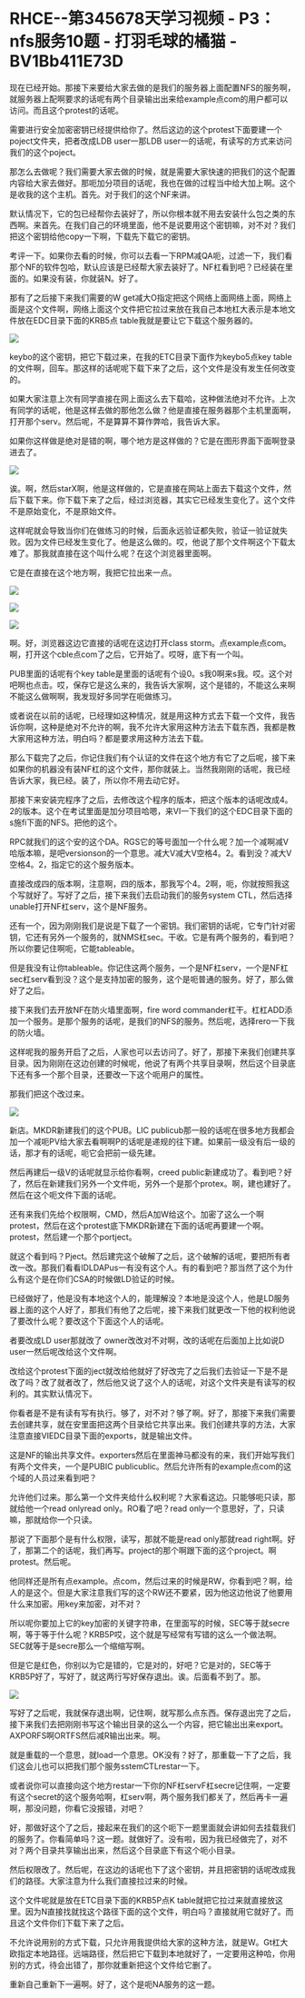 # RHCE--第345678天学习视频 - P3：nfs服务10题 - 打羽毛球的橘猫 - BV1Bb411E73D

现在已经开始。那接下来要给大家去做的是我们的服务器上面配置NFS的服务啊，就服务器上配啊要求的话呢有两个目录输出出来给example点com的用户都可以访问。而且这个protest的话呢。

需要进行安全加密密钥已经提供给你了。然后这边的这个protest下面要建一个poject文件夹，把者改成LDB user一那LDB user一的话呢，有读写的方式来访问我们的这个poject。

那怎么去做呢？我们需要大家去做的时候，就是需要大家快速的把我们的这个配置内容给大家去做好。那呃加分项目的话呢，我也在做的过程当中给大加上啊。这个是收我的这个主机。首先。对于我们的这个NF来讲。

默认情况下，它的包已经帮你去装好了，所以你根本就不用去安装什么包之类的东西啊。来首先。在我们自己的环境里面，他不是说要用这个密钥嘛，对不对？我们把这个密钥给他copy一下啊，下载先下载它的密钥。

考评一下。如果你去看的时候，你可以去看一下RPM减QA呃，过滤一下，我们看那个NF的软件包哈，默认应该是已经帮大家去装好了。NF杠看到吧？已经装在里面的。如果没有装，你就装N。好了。

那有了之后接下来我们需要的W get减大O指定把这个网络上面网络上面，网络上面是这个文件啊，网络上面这个文件把它拉过来放在我自己本地杠大表示是本地文件放在EDC目录下面的KRB5点 table我就是要让它下载这个服务器的。



![](img/09eaf36b3afb965dab98f1e84f72e854_1.png)

keybo的这个密钥，把它下载过来，在我的ETC目录下面作为keybo5点key table的文件啊，回车。那这样的话呢呢下载下来了之后，这个文件是没有发生任何改变的。

如果大家注意上次有同学直接在网上面这么去下载哈，这种做法绝对不允许。上次有同学的话呢，他是这样去做的那他怎么做？他是直接在服务器那个主机里面啊，打开那个serv。然后呢，不是算算不算作弊哈，我告诉大家。

如果你这样做是绝对是错的啊，哪个地方是这样做的？它是在图形界面下面啊登录进去了。

![](img/09eaf36b3afb965dab98f1e84f72e854_3.png)

诶。啊，然后starX啊，他是这样做的，它是直接在网站上面去下载这个文件，然后下载下来。你下载下来了之后，经过浏览器，其实它已经发生变化了。这个文件不是原始变化，不是原始文件。

这样呢就会导致当你们在做练习的时候，后面永远验证都失败，验证一验证就失败。因为文件已经发生变化了。他是这么做的。哎，他说了那个文件啊这个下载太难了。那我就直接在这个叫什么呢？在这个浏览器里面啊。

它是在直接在这个地方啊，我把它拉出来一点。

![](img/09eaf36b3afb965dab98f1e84f72e854_5.png)

![](img/09eaf36b3afb965dab98f1e84f72e854_6.png)

![](img/09eaf36b3afb965dab98f1e84f72e854_7.png)

啊。好，浏览器这边它直接的话呢在这边打开class storm。点example点com。啊，打开这个cble点com了之后，它开始了。哎呀，底下有一个叫。

PUB里面的话呢有个key table是里面的话呢有个设0。s我0啊来s我。哎。这个对吧啊也点击。哎，保存它是这么来的，我告诉大家啊，这个是错的，不能这么来啊不能这么做啊啊，我发现好多同学在呃做练习。

或者说在以前的话呢，已经理如这种情况，就是用这种方式去下载一个文件，我告诉你啊，这种是绝对不允许的啊，我不允许大家用这种方法去下载东西，我都是教大家用这种方法，明白吗？都是要求用这种方法去下载。

那么下载完了之后，你记住我们有个认证的文件在这个地方有它了之后呢，接下来如果你的机器没有装NF杠的这个文件，那你就装上。当然我刚刚的话呢，我已经告诉大家，我已经。装了，所以你不用去动它好。

那接下来安装完程序了之后，去修改这个程序的版本，把这个版本的话呢改成4。2的版本。这个在考试里面是加分项目哈嗯，来VI一下我们的这个EDC目录下面的s施fi下面的NFS。把他的这个。

RPC就我们的这个安的这个DA。RGS它的等号面加一个什么呢？加一个减啊减V哈版本嘛，是吧versionson的一个意思。减大V减大V空格4。2。看到没？减大V空格4。2，指定它的这个服务版本。

直接改成四的版本啊，注意啊，四的版本，那我写个4。2啊，呃，你就按照我这个写就好了。写好了之后，接下来我们去启动我们的服务system CTL，然后选择unable打开NF杠serv，这个是NF服务。

还有一个，因为刚刚我们是说是下载了一个密钥。我们密钥的话呢，它专门针对密钥，它还有另外一个服务的，就NMS杠sec。干收。它是有两个服务的，看到吧？所以你要记住啊呃，它能tableable。

但是我没有让你tableable。你记住这两个服务，一个是NF杠serv，一个是NF杠sec杠serv看到没？这个是支持加密的服务，这个是呃普通的服务。好了，那么做好了之后。

接下来我们去开放NF在防火墙里面啊，fire word commander杠干。杠杠ADD添加一个服务。是那个服务的话呢，是我们的NFS的服务。然后呢，选择rero一下我的防火墙。

这样呢我的服务开启了之后，人家也可以去访问了。好了，那接下来我们创建共享目录。因为刚刚在这边创建的时候呢，他说了有两个共享目录啊，然后这个目录底下还有多一个那个目录，还要改一下这个呃用户的属性。

那我们把这个改过来。

![](img/09eaf36b3afb965dab98f1e84f72e854_9.png)

新店。MKDR新建我们的这个PUB。LIC publicub那一般的话呢在很多地方我都会加一个减呃PV给大家去看啊啊P的话呢是递规的往下建。如果前一级没有后一级的话，那才有的话呢，呃它会把前一级先建。

然后再建后一级V的话呢就显示给你看啊，creed public新建成功了。看到吧？好了，然后在新建我们另外一个文件呃，另外一个是那个protex。啊，建也建好了。然后在这个呃文件下面的话呢。

还有来我们先给个权限啊，CMD，然后A加W给这个。加密了这么一个啊protest，然后在这个protest底下MKDR新建在下面的话呢再要建一个啊。protest，然后建一个那个portject。

就这个看到吗？Pject。然后建完这个破解了之后，这个破解的话呢，要把所有者改一改。那我们看看IDLDAPus一有没有这个人。有的看到吧？那当然了这个为什么有这个是在你们CSA的时候做LD验证的时候。

已经做好了，他是没有本地这个人的，能理解没？本地是没这个人，他是LD服务器上面的这个人好了，那我们有他了之后呢，接下来我们就更改一下他的权利他说了要改什么呢？要改这个下面这个人的话呢。

者要改成LD user那就改了 owner改改对不对啊，改的话呢在后面加上比如说D user一然后呢改给这个文件啊。

改给这个protest下面的ject就改给他就好了好改完了之后我们去验证一下是不是改了吗？改了就者改了，然后他又说了这个人的话呢，对这个文件夹是有读写的权利的。其实默认情况下。

你看者是不是有读有写有执行。够了，对不对？够了啊。好了，那接下来我们需要去创建共享，就在安里面把这两个目录给它共享出来。我们创建共享的方法，大家注意直接VIEDC目录下面的exports，就是输出文件。

这是NF的输出共享文件。exporters然后在里面神马都没有的来，我们开始写我们有两个文件夹，一个是PUBIC publicublic。然后允许所有的example点com的这个域的人员过来看到吧？

允许他们过来。那么第一个文件夹给什么权利呢？大家看这边。只能够呃只读，那就给他一个read onlyread only。RO看了吧？read only一个意思好，了，只读嘛，那就给你一个只读。

那说了下面那个是有什么权限，读写，那就不能是read only那就read right啊。好了，那第二个的话呢，我们再写。project的那个啊跟下面的这个project。啊 protest。然后呢。

他同样还是所有点example。点com，然后过来的时候是RW，你看到吧？啊，给人的是这个。但是大家注意我们写的这个RW还不要紧，因为他这边他说了他要用什么来加密。用key来加密，对不对？

所以呢你要加上它的key加密的关键字符串，在里面写的时候，SEC等于就secre啊，等于等于什么呢？KRB5P哎，这个就是写经常有写错的这么一个做法啊。SEC就等于是secre那么一个缩缩写啊。

但是它是红色，你别以为它是错的，它是对的，好吧？它是对的，SEC等于KRB5P好了，写好了，就这两行写好保存退出。诶。后面看不到了。那。



![](img/09eaf36b3afb965dab98f1e84f72e854_11.png)

写好了之后呢，我就保存退出啊，记住啊，就写那么点东西。保存退出完了之后，接下来我们去把刚刚书写这个输出目录的这么一个内容，把它输出出来export。AXPORFS啊ORTFS然后减R输出出来。啊。

就是重载的一个意思，就load一个意思。OK没有？好了，那重载一下了之后，我们这会儿也可以把我们那个服务sstemCTLrestar一下。

或者说你可以直接向这个地方restar一下你的NF杠servF杠secre记住啊，一定要有这个secret的这个服务哈啊，杠serv啊，两个服务我们都关了，然后再卡一遍啊，那没问题，你看它没报错，对吧？

好，那做好这个了之后，接起来在我们的这个呃下一题里面就会讲如何去挂载我们的服务了。你看简单吗？这一题。就做好了。没有啦，因为我已经做完了，对不对？两个目录共享输出出来，然后这个目录底下有这个呃小目录。

然后权限改了。然后呢，在这边的话呢也下了这个密钥，并且把密钥的话呢改成我们的路径。大家注意为什么我们直接拉过来的时候。

这个文件呢就是放在ETC目录下面的KRB5P点K table就把它拉过来就直接放这里。因为N直接找就找这个路径下面的这个文件，明白吗？直接就用它就好了。而且这个文件你们下载下来了之后。

不允许说用别的方式下载，只允许用我提供给大家的这种方法，就是W。Gt杠大欧指定本地路径。远端路径，然后把它下载到本地就好了，一定要用这种哈，你用别的方式，待会出错了，那你就重新把这个文件给它删了。

重新自己重新下一遍啊。好了，这个是呃NA服务的这一题。